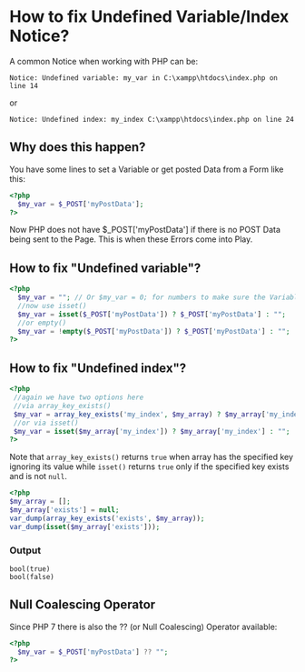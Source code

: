 # How to fix Undefined Variable/Index Notice?

A common Notice when working with PHP can be:

```
Notice: Undefined variable: my_var in C:\xampp\htdocs\index.php on line 14
```

or

```
Notice: Undefined index: my_index C:\xampp\htdocs\index.php on line 24
```

## Why does this happen?

You have some lines to set a Variable or get posted Data from a Form like this:

```php
<?php
  $my_var = $_POST['myPostData'];
?>
```

Now PHP does not have $_POST['myPostData'] if there is no POST Data being sent to the Page. This is when these Errors come into Play.


## How to fix "Undefined variable"?

```php
<?php
  $my_var = ""; // Or $my_var = 0; for numbers to make sure the Variable is initialised
  //now use isset()
  $my_var = isset($_POST['myPostData']) ? $_POST['myPostData'] : "";
  //or empty()
  $my_var = !empty($_POST['myPostData']) ? $_POST['myPostData'] : "";
?>
```

## How to fix "Undefined index"?

```php
<?php
 //again we have two options here
 //via array_key_exists()
 $my_var = array_key_exists('my_index', $my_array) ? $my_array['my_index'] : "";
 //or via isset()
 $my_var = isset($my_array['my_index']) ? $my_array['my_index'] : "";
?>
```

Note that `array_key_exists()` returns `true` when array has the specified key ignoring its value
while `isset()` returns `true` only if the specified key exists and is not `null`.

```php
<?php
$my_array = [];
$my_array['exists'] = null;
var_dump(array_key_exists('exists', $my_array));
var_dump(isset($my_array['exists']));
```

### Output
```
bool(true)
bool(false)
```


## Null Coalescing Operator

Since PHP 7 there is also the ?? (or Null Coalescing) Operator available:

```php
<?php
  $my_var = $_POST['myPostData'] ?? "";
?>
```
